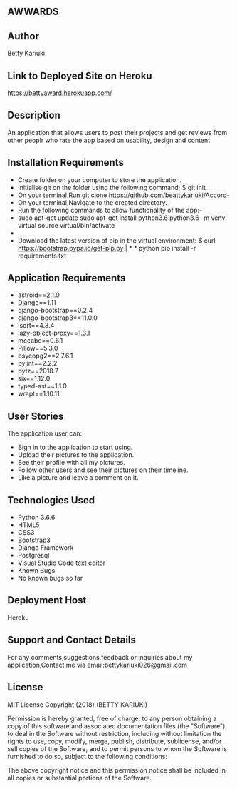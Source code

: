 ## AWWARDS

## Author

Betty Kariuki

## Link to Deployed Site on Heroku

https://bettyaward.herokuapp.com/

## Description

An application that allows users to post their projects and get reviews from other peoplr who rate the app based on usability, design and content

## Installation Requirements

* Create folder on your computer to store the application.
* Initialise git on the folder using the following command; $ git init
* On your terminal,Run git clone https://github.com/beattykariuki/Accord-
* On your terminal,Navigate to the created directory.
* Run the following commands to allow functionality of the app:-
* sudo apt-get update sudo apt-get install python3.6 python3.6 -m venv virtual source virtual/bin/activate
* 
* Download the latest version of pip in the virtual environment: $ curl https://bootstrap.pypa.io/get-pip.py | * * python pip install -r requirements.txt

## Application Requirements

* astroid==2.1.0
* Django==1.11
* django-bootstrap==0.2.4
* django-bootstrap3==11.0.0
* isort==4.3.4
* lazy-object-proxy==1.3.1
* mccabe==0.6.1
* Pillow==5.3.0
* psycopg2==2.7.6.1
* pylint==2.2.2
* pytz==2018.7
* six==1.12.0
* typed-ast==1.1.0
* wrapt==1.10.11

## User Stories
The application user can:

* Sign in to the application to start using.
* Upload their pictures to the application.
* See their profile with all my pictures.
* Follow other users and see their pictures on their timeline.
* Like a picture and leave a comment on it.

## Technologies Used

* Python 3.6.6
* HTML5
* CSS3
* Bootstrap3
* Django Framework
* Postgresql
* Visual Studio Code text editor
* Known Bugs
* No known bugs so far

## Deployment Host
Heroku

## Support and Contact Details

For any comments,suggestions,feedback or inquiries about my application,Contact me via email:bettykariuki026@gmail.com

## License

MIT License Copyright (2018) (BETTY KARIUKI)

Permission is hereby granted, free of charge, to any person obtaining a copy of this software and associated documentation files (the "Software"), to deal in the Software without restriction, including without limitation the rights to use, copy, modify, merge, publish, distribute, sublicense, and/or sell copies of the Software, and to permit persons to whom the Software is furnished to do so, subject to the following conditions:

The above copyright notice and this permission notice shall be included in all copies or substantial portions of the Software.

